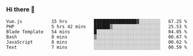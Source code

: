 ### Hi there 👋

<!--START_SECTION:waka-->

```text
Vue.js           15 hrs          ████████████████▓░░░░░░░░   67.25 %
PHP              5 hrs 42 mins   ██████▒░░░░░░░░░░░░░░░░░░   25.53 %
Blade Template   54 mins         █░░░░░░░░░░░░░░░░░░░░░░░░   04.05 %
Bash             8 mins          ▒░░░░░░░░░░░░░░░░░░░░░░░░   00.67 %
JavaScript       8 mins          ░░░░░░░░░░░░░░░░░░░░░░░░░   00.62 %
Text             7 mins          ░░░░░░░░░░░░░░░░░░░░░░░░░   00.59 %
```

<!--END_SECTION:waka-->

<!--
**Jonas-VanHaeken/Jonas-VanHaeken** is a ✨ _special_ ✨ repository because its `README.md` (this file) appears on your GitHub profile.

Here are some ideas to get you started:

- 🔭 I’m currently working on ...
- 🌱 I’m currently learning ...
- 👯 I’m looking to collaborate on ...
- 🤔 I’m looking for help with ...
- 💬 Ask me about ...
- 📫 How to reach me: ...
- 😄 Pronouns: ...
- ⚡ Fun fact: ...
-->
